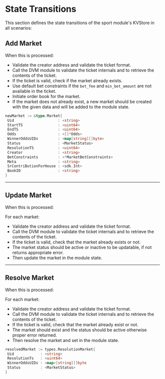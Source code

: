 # **State Transitions**

This section defines the state transitions of the sport module's KVStore in all scenarios:

## **Add Market**

When this is processed:

- Validate the creator address and validate the ticket format.
- Call the DVM module to validate the ticket internals and to retrieve the
  contents of the ticket.
- If the ticket is valid, check if the market already exists.
- Use default bet constraints if the `bet_fee` and `min_bet_amount` are not available in the ticket.
- Initiate order book for the market.
- If the market does not already exist, a new market should be
  created with the given data and will be added to the module state.

```go
newMarket := &type.Market{
 Uid                    : <string>
 StartTS                : <uint64>
 EndTS                  : <uint64>
 Odds                   : <[]*Odds>
 WinnerOddsUIDs         : <map[string][]byte>
 Status                 : <MarketStatus>
 ResolutionTS           : <uint64>
 Creator                : <string>
 BetConstraints         : <*MarketBetConstraints>
 Meta                   : <string>
 SrContriButionForHouse : <sdk.Int>
 BookID                 : <string>
}
```

---

## **Update Market**

When this is processed:

For each market:

- Validate the creator address and validate the ticket format.
- Call the DVM module to validate the ticket internals and to retrieve the
  contents of the ticket.
- If the ticket is valid, check that the market already exists or not.
- The market status should be active or inactive to be updatable, if not
returns appropriate error.
- Then update the market in the module state.

---

## **Resolve Market**

When this is processed:

For each market:

- Validate the creator address and validate the ticket format.
- Call the DVM module to validate the ticket internals and to retrieve the
  contents of the ticket.
- If the ticket is valid, check that the market already exist or not.
- The market should exist and the status should be active otherwise proper error returned.
- Then resolve the market and set in the module state.

```go
resolvedMarket := types.ResolutionMarket{
 Uid            : <string>
 ResolutionTs   : <uint64>
 WinnerOddsUIDs : <map>[string][]byte
 Status         : <MarketStatus>
}
```

